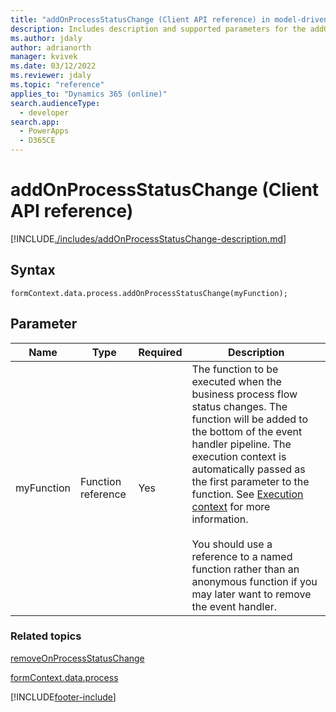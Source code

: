 ```yaml
---
title: "addOnProcessStatusChange (Client API reference) in model-driven apps| MicrosoftDocs"
description: Includes description and supported parameters for the addOnProcessStatusChange method.
ms.author: jdaly
author: adrianorth
manager: kvivek
ms.date: 03/12/2022
ms.reviewer: jdaly
ms.topic: "reference"
applies_to: "Dynamics 365 (online)"
search.audienceType: 
  - developer
search.app: 
  - PowerApps
  - D365CE
---
```

# addOnProcessStatusChange (Client API reference)



[!INCLUDE[./includes/addOnProcessStatusChange-description.md](./includes/addOnProcessStatusChange-description.md)]

## Syntax

`formContext.data.process.addOnProcessStatusChange(myFunction);`

## Parameter

|Name|Type|Required|Description|
|--|--|--|--|
|myFunction|Function reference|Yes|The function to be executed when the business process flow status changes. The function will be added to the bottom of the event handler pipeline. The execution context is automatically passed as the first parameter to the function. See [Execution context](../../../clientapi-execution-context.md) for more information.<br/><br/>You should use a reference to a named function rather than an anonymous function if you may later want to remove the event handler.|

### Related topics

[removeOnProcessStatusChange](removeOnProcessStatusChange.md)
 
[formContext.data.process](../../formContext-data-process.md)



[!INCLUDE[footer-include](../../../../../../includes/footer-banner.md)]